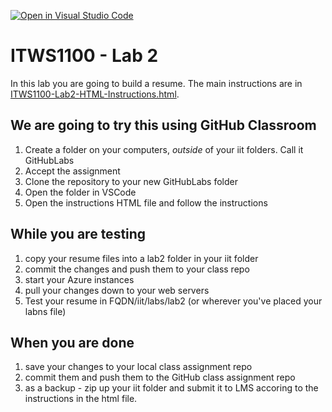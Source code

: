 [![Open in Visual Studio Code](https://classroom.github.com/assets/open-in-vscode-c66648af7eb3fe8bc4f294546bfd86ef473780cde1dea487d3c4ff354943c9ae.svg)](https://classroom.github.com/online_ide?assignment_repo_id=9886246&assignment_repo_type=AssignmentRepo)
<!-- # itws1100-lab02 -->

# ITWS1100 - Lab 2

In this lab you are going to build a resume.  The main instructions are in [ITWS1100-Lab2-HTML-Instructions.html](ITWS1100-Lab2-HTML-Instructions.html).

## We are going to try this using GitHub Classroom

1. Create a folder on your computers,  _outside_ of your iit folders.  Call it GitHubLabs 
2. Accept the assignment
3. Clone the repository to your new GitHubLabs folder
4. Open the folder in VSCode
5. Open the instructions HTML file and follow the instructions

## While you are testing

1. copy your resume files into a lab2 folder in your iit folder
2. commit the changes and push them to your class repo 
3. start your Azure instances
4. pull your changes down to your web servers
5. Test your resume in FQDN/iit/labs/lab2 (or wherever you've placed your labns file)

## When you are done

1. save your changes to your local class assignment repo
2. commit them and push them to the GitHub class assignment repo
3. as a backup - zip up your iit folder and submit it to LMS accoring to the instructions in the html file.